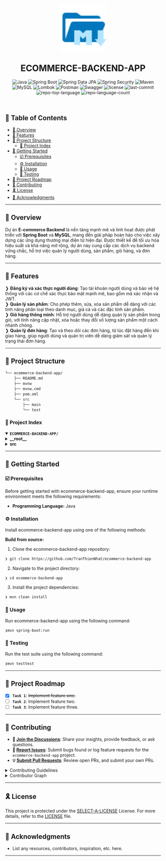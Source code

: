 <p align="center">
    <img src="https://raw.githubusercontent.com/PKief/vscode-material-icon-theme/ec559a9f6bfd399b82bb44393651661b08aaf7ba/icons/folder-markdown-open.svg" align="center" width="30%">
</p>
<p align="center"><h1 align="center">ECOMMERCE-BACKEND-APP</h1></p>
<p align="center">
</p>
<p align="center">
	<!-- Tech stack -->
	<img src="https://img.shields.io/badge/Java-ED8B00?style=flat-square&logo=java&logoColor=white" alt="Java">
	<img src="https://img.shields.io/badge/Spring%20Boot-6DB33F?style=flat-square&logo=springboot&logoColor=white" alt="Spring Boot">
	<img src="https://img.shields.io/badge/Spring%20Data%20JPA-59666C?style=flat-square&logo=spring&logoColor=white" alt="Spring Data JPA">
	<img src="https://img.shields.io/badge/Spring%20Security-00758F?style=flat-square&logo=springsecurity&logoColor=white" alt="Spring Security">
	<img src="https://img.shields.io/badge/Maven-C71A36?style=flat-square&logo=apachemaven&logoColor=white" alt="Maven">
	<img src="https://img.shields.io/badge/MySQL-4479A1?style=flat-square&logo=mysql&logoColor=white" alt="MySQL">
	<img src="https://img.shields.io/badge/Lombok-FF0000?style=flat-square&logo=java&logoColor=white" alt="Lombok">
	<img src="https://img.shields.io/badge/Postman-FF6C37?style=flat-square&logo=postman&logoColor=white" alt="Postman">
	<img src="https://img.shields.io/badge/Swagger-85EA2D?style=flat-square&logo=swagger&logoColor=black" alt="Swagger">
	<img src="https://img.shields.io/github/license/TranThienNhat/ecommerce-backend-app?style=flat-square&logo=opensourceinitiative&logoColor=white&color=0080ff" alt="license">
	<img src="https://img.shields.io/github/last-commit/TranThienNhat/ecommerce-backend-app?style=flat-square&logo=git&logoColor=white&color=0080ff" alt="last-commit">
	<img src="https://img.shields.io/github/languages/top/TranThienNhat/ecommerce-backend-app?style=flat-square&color=0080ff" alt="repo-top-language">
	<img src="https://img.shields.io/github/languages/count/TranThienNhat/ecommerce-backend-app?style=flat-square&color=0080ff" alt="repo-language-count">
</p>


<p align="center"><!-- default option, no dependency badges. -->
</p>
<p align="center">
	<!-- default option, no dependency badges. -->
</p>
<br>

## 🔗 Table of Contents

- [📍 Overview](#-overview)
- [👾 Features](#-features)
- [📁 Project Structure](#-project-structure)
  - [📂 Project Index](#-project-index)
- [🚀 Getting Started](#-getting-started)
  - [☑️ Prerequisites](#-prerequisites)
  - [⚙️ Installation](#-installation)
  - [🤖 Usage](#🤖-usage)
  - [🧪 Testing](#🧪-testing)
- [📌 Project Roadmap](#-project-roadmap)
- [🔰 Contributing](#-contributing)
- [🎗 License](#-license)
- [🙌 Acknowledgments](#-acknowledgments)

---

## 📍 Overview

Dự án **E-commerce Backend** là nền tảng mạnh mẽ và linh hoạt được phát triển với **Spring Boot** và **MySQL**, mang đến giải pháp hoàn hảo cho việc xây dựng các ứng dụng thương mại điện tử hiện đại. Được thiết kế để tối ưu hóa hiệu suất và khả năng mở rộng, dự án này cung cấp các dịch vụ backend vững chắc, hỗ trợ việc quản lý người dùng, sản phẩm, giỏ hàng, và đơn hàng.

---

## 👾 Features

❯ **Đăng ký và xác thực người dùng**: Tạo tài khoản người dùng và bảo vệ hệ thống với các cơ chế xác thực bảo mật mạnh mẽ, bao gồm mã xác nhận và JWT.<br/>
❯ **Quản lý sản phẩm**: Cho phép thêm, sửa, xóa sản phẩm dễ dàng với các tính năng phân loại theo danh mục, giá cả và các đặc tính sản phẩm.<br/>
❯ **Giỏ hàng thông minh**: Hỗ trợ người dùng dễ dàng quản lý sản phẩm trong giỏ, với tính năng cập nhật, xóa hoặc thay đổi số lượng sản phẩm một cách nhanh chóng.<br/>
❯ **Quản lý đơn hàng**: Tạo và theo dõi các đơn hàng, từ lúc đặt hàng đến khi giao hàng, giúp người dùng và quản trị viên dễ dàng giám sát và quản lý trạng thái đơn hàng.

---

## 📁 Project Structure

```sh
└── ecommerce-backend-app/
    ├── README.md
    ├── mvnw
    ├── mvnw.cmd
    ├── pom.xml
    └── src
        ├── main
        └── test
```


### 📂 Project Index
<details open>
	<summary><b><code>ECOMMERCE-BACKEND-APP/</code></b></summary>
	<details> <!-- __root__ Submodule -->
		<summary><b>__root__</b></summary>
		<blockquote>
			<table>
			<tr>
				<td><b><a href='https://github.com/TranThienNhat/ecommerce-backend-app/blob/master/mvnw'>mvnw</a></b></td>
				<td><code>❯ REPLACE-ME</code></td>
			</tr>
			<tr>
				<td><b><a href='https://github.com/TranThienNhat/ecommerce-backend-app/blob/master/mvnw.cmd'>mvnw.cmd</a></b></td>
				<td><code>❯ REPLACE-ME</code></td>
			</tr>
			</table>
		</blockquote>
	</details>
	<details> <!-- src Submodule -->
		<summary><b>src</b></summary>
		<blockquote>
			<details>
				<summary><b>main</b></summary>
				<blockquote>
					<details>
						<summary><b>java</b></summary>
						<blockquote>
							<details>
								<summary><b>com</b></summary>
								<blockquote>
									<details>
										<summary><b>nhat</b></summary>
										<blockquote>
											<details>
												<summary><b>ecommerce_backend</b></summary>
												<blockquote>
													<table>
													<tr>
														<td><b><a href='https://github.com/TranThienNhat/ecommerce-backend-app/blob/master/src/main/java/com/nhat/ecommerce_backend/EcommerceBackendApplication.java'>EcommerceBackendApplication.java</a></b></td>
														<td><code>❯ REPLACE-ME</code></td>
													</tr>
													</table>
													<details>
														<summary><b>model</b></summary>
														<blockquote>
															<details>
																<summary><b>enums</b></summary>
																<blockquote>
																	<table>
																	<tr>
																		<td><b><a href='https://github.com/TranThienNhat/ecommerce-backend-app/blob/master/src/main/java/com/nhat/ecommerce_backend/model/enums/Status.java'>Status.java</a></b></td>
																		<td><code>❯ REPLACE-ME</code></td>
																	</tr>
																	<tr>
																		<td><b><a href='https://github.com/TranThienNhat/ecommerce-backend-app/blob/master/src/main/java/com/nhat/ecommerce_backend/model/enums/ProductStatus.java'>ProductStatus.java</a></b></td>
																		<td><code>❯ REPLACE-ME</code></td>
																	</tr>
																	<tr>
																		<td><b><a href='https://github.com/TranThienNhat/ecommerce-backend-app/blob/master/src/main/java/com/nhat/ecommerce_backend/model/enums/Role.java'>Role.java</a></b></td>
																		<td><code>❯ REPLACE-ME</code></td>
																	</tr>
																	</table>
																</blockquote>
															</details>
														</blockquote>
													</details>
													<details>
														<summary><b>config</b></summary>
														<blockquote>
															<table>
															<tr>
																<td><b><a href='https://github.com/TranThienNhat/ecommerce-backend-app/blob/master/src/main/java/com/nhat/ecommerce_backend/config/JwtUtil.java'>JwtUtil.java</a></b></td>
																<td><code>❯ REPLACE-ME</code></td>
															</tr>
															<tr>
																<td><b><a href='https://github.com/TranThienNhat/ecommerce-backend-app/blob/master/src/main/java/com/nhat/ecommerce_backend/config/JwtAuthenticationFilter.java'>JwtAuthenticationFilter.java</a></b></td>
																<td><code>❯ REPLACE-ME</code></td>
															</tr>
															<tr>
																<td><b><a href='https://github.com/TranThienNhat/ecommerce-backend-app/blob/master/src/main/java/com/nhat/ecommerce_backend/config/SwaggerConfig.java'>SwaggerConfig.java</a></b></td>
																<td><code>❯ REPLACE-ME</code></td>
															</tr>
															<tr>
																<td><b><a href='https://github.com/TranThienNhat/ecommerce-backend-app/blob/master/src/main/java/com/nhat/ecommerce_backend/config/SecurityConfig.java'>SecurityConfig.java</a></b></td>
																<td><code>❯ REPLACE-ME</code></td>
															</tr>
															</table>
														</blockquote>
													</details>
													<details>
														<summary><b>entity</b></summary>
														<blockquote>
															<table>
															<tr>
																<td><b><a href='https://github.com/TranThienNhat/ecommerce-backend-app/blob/master/src/main/java/com/nhat/ecommerce_backend/entity/Product.java'>Product.java</a></b></td>
																<td><code>❯ REPLACE-ME</code></td>
															</tr>
															<tr>
																<td><b><a href='https://github.com/TranThienNhat/ecommerce-backend-app/blob/master/src/main/java/com/nhat/ecommerce_backend/entity/Order.java'>Order.java</a></b></td>
																<td><code>❯ REPLACE-ME</code></td>
															</tr>
															<tr>
																<td><b><a href='https://github.com/TranThienNhat/ecommerce-backend-app/blob/master/src/main/java/com/nhat/ecommerce_backend/entity/User.java'>User.java</a></b></td>
																<td><code>❯ REPLACE-ME</code></td>
															</tr>
															<tr>
																<td><b><a href='https://github.com/TranThienNhat/ecommerce-backend-app/blob/master/src/main/java/com/nhat/ecommerce_backend/entity/CartItem.java'>CartItem.java</a></b></td>
																<td><code>❯ REPLACE-ME</code></td>
															</tr>
															<tr>
																<td><b><a href='https://github.com/TranThienNhat/ecommerce-backend-app/blob/master/src/main/java/com/nhat/ecommerce_backend/entity/Category.java'>Category.java</a></b></td>
																<td><code>❯ REPLACE-ME</code></td>
															</tr>
															<tr>
																<td><b><a href='https://github.com/TranThienNhat/ecommerce-backend-app/blob/master/src/main/java/com/nhat/ecommerce_backend/entity/OrderItem.java'>OrderItem.java</a></b></td>
																<td><code>❯ REPLACE-ME</code></td>
															</tr>
															<tr>
																<td><b><a href='https://github.com/TranThienNhat/ecommerce-backend-app/blob/master/src/main/java/com/nhat/ecommerce_backend/entity/RefreshToken.java'>RefreshToken.java</a></b></td>
																<td><code>❯ REPLACE-ME</code></td>
															</tr>
															<tr>
																<td><b><a href='https://github.com/TranThienNhat/ecommerce-backend-app/blob/master/src/main/java/com/nhat/ecommerce_backend/entity/Cart.java'>Cart.java</a></b></td>
																<td><code>❯ REPLACE-ME</code></td>
															</tr>
															</table>
														</blockquote>
													</details>
													<details>
														<summary><b>dto</b></summary>
														<blockquote>
															<details>
																<summary><b>category</b></summary>
																<blockquote>
																	<table>
																	<tr>
																		<td><b><a href='https://github.com/TranThienNhat/ecommerce-backend-app/blob/master/src/main/java/com/nhat/ecommerce_backend/dto/category/CategoryRequest.java'>CategoryRequest.java</a></b></td>
																		<td><code>❯ REPLACE-ME</code></td>
																	</tr>
																	</table>
																</blockquote>
															</details>
															<details>
																<summary><b>cartItem</b></summary>
																<blockquote>
																	<table>
																	<tr>
																		<td><b><a href='https://github.com/TranThienNhat/ecommerce-backend-app/blob/master/src/main/java/com/nhat/ecommerce_backend/dto/cartItem/CartItemResponse.java'>CartItemResponse.java</a></b></td>
																		<td><code>❯ REPLACE-ME</code></td>
																	</tr>
																	<tr>
																		<td><b><a href='https://github.com/TranThienNhat/ecommerce-backend-app/blob/master/src/main/java/com/nhat/ecommerce_backend/dto/cartItem/CartItemRequest.java'>CartItemRequest.java</a></b></td>
																		<td><code>❯ REPLACE-ME</code></td>
																	</tr>
																	<tr>
																		<td><b><a href='https://github.com/TranThienNhat/ecommerce-backend-app/blob/master/src/main/java/com/nhat/ecommerce_backend/dto/cartItem/DeleteCartItemRequest.java'>DeleteCartItemRequest.java</a></b></td>
																		<td><code>❯ REPLACE-ME</code></td>
																	</tr>
																	</table>
																</blockquote>
															</details>
															<details>
																<summary><b>auth</b></summary>
																<blockquote>
																	<table>
																	<tr>
																		<td><b><a href='https://github.com/TranThienNhat/ecommerce-backend-app/blob/master/src/main/java/com/nhat/ecommerce_backend/dto/auth/LoginResponse.java'>LoginResponse.java</a></b></td>
																		<td><code>❯ REPLACE-ME</code></td>
																	</tr>
																	<tr>
																		<td><b><a href='https://github.com/TranThienNhat/ecommerce-backend-app/blob/master/src/main/java/com/nhat/ecommerce_backend/dto/auth/LoginRequest.java'>LoginRequest.java</a></b></td>
																		<td><code>❯ REPLACE-ME</code></td>
																	</tr>
																	</table>
																</blockquote>
															</details>
															<details>
																<summary><b>order</b></summary>
																<blockquote>
																	<table>
																	<tr>
																		<td><b><a href='https://github.com/TranThienNhat/ecommerce-backend-app/blob/master/src/main/java/com/nhat/ecommerce_backend/dto/order/OrdersRequest.java'>OrdersRequest.java</a></b></td>
																		<td><code>❯ REPLACE-ME</code></td>
																	</tr>
																	<tr>
																		<td><b><a href='https://github.com/TranThienNhat/ecommerce-backend-app/blob/master/src/main/java/com/nhat/ecommerce_backend/dto/order/UpdateOrderRequest.java'>UpdateOrderRequest.java</a></b></td>
																		<td><code>❯ REPLACE-ME</code></td>
																	</tr>
																	</table>
																</blockquote>
															</details>
															<details>
																<summary><b>product</b></summary>
																<blockquote>
																	<table>
																	<tr>
																		<td><b><a href='https://github.com/TranThienNhat/ecommerce-backend-app/blob/master/src/main/java/com/nhat/ecommerce_backend/dto/product/CreateProductRequest.java'>CreateProductRequest.java</a></b></td>
																		<td><code>❯ REPLACE-ME</code></td>
																	</tr>
																	<tr>
																		<td><b><a href='https://github.com/TranThienNhat/ecommerce-backend-app/blob/master/src/main/java/com/nhat/ecommerce_backend/dto/product/UpdateProductRequest.java'>UpdateProductRequest.java</a></b></td>
																		<td><code>❯ REPLACE-ME</code></td>
																	</tr>
																	</table>
																</blockquote>
															</details>
															<details>
																<summary><b>refreshtoken</b></summary>
																<blockquote>
																	<table>
																	<tr>
																		<td><b><a href='https://github.com/TranThienNhat/ecommerce-backend-app/blob/master/src/main/java/com/nhat/ecommerce_backend/dto/refreshtoken/RefreshTokenResponse.java'>RefreshTokenResponse.java</a></b></td>
																		<td><code>❯ REPLACE-ME</code></td>
																	</tr>
																	<tr>
																		<td><b><a href='https://github.com/TranThienNhat/ecommerce-backend-app/blob/master/src/main/java/com/nhat/ecommerce_backend/dto/refreshtoken/RefreshTokenRequest.java'>RefreshTokenRequest.java</a></b></td>
																		<td><code>❯ REPLACE-ME</code></td>
																	</tr>
																	</table>
																</blockquote>
															</details>
															<details>
																<summary><b>user</b></summary>
																<blockquote>
																	<table>
																	<tr>
																		<td><b><a href='https://github.com/TranThienNhat/ecommerce-backend-app/blob/master/src/main/java/com/nhat/ecommerce_backend/dto/user/UserResponse.java'>UserResponse.java</a></b></td>
																		<td><code>❯ REPLACE-ME</code></td>
																	</tr>
																	<tr>
																		<td><b><a href='https://github.com/TranThienNhat/ecommerce-backend-app/blob/master/src/main/java/com/nhat/ecommerce_backend/dto/user/RegisterRequest.java'>RegisterRequest.java</a></b></td>
																		<td><code>❯ REPLACE-ME</code></td>
																	</tr>
																	</table>
																</blockquote>
															</details>
														</blockquote>
													</details>
													<details>
														<summary><b>controller</b></summary>
														<blockquote>
															<table>
															<tr>
																<td><b><a href='https://github.com/TranThienNhat/ecommerce-backend-app/blob/master/src/main/java/com/nhat/ecommerce_backend/controller/CartItemController.java'>CartItemController.java</a></b></td>
																<td><code>❯ REPLACE-ME</code></td>
															</tr>
															<tr>
																<td><b><a href='https://github.com/TranThienNhat/ecommerce-backend-app/blob/master/src/main/java/com/nhat/ecommerce_backend/controller/CategoryController.java'>CategoryController.java</a></b></td>
																<td><code>❯ REPLACE-ME</code></td>
															</tr>
															<tr>
																<td><b><a href='https://github.com/TranThienNhat/ecommerce-backend-app/blob/master/src/main/java/com/nhat/ecommerce_backend/controller/OrdersController.java'>OrdersController.java</a></b></td>
																<td><code>❯ REPLACE-ME</code></td>
															</tr>
															<tr>
																<td><b><a href='https://github.com/TranThienNhat/ecommerce-backend-app/blob/master/src/main/java/com/nhat/ecommerce_backend/controller/ProductController.java'>ProductController.java</a></b></td>
																<td><code>❯ REPLACE-ME</code></td>
															</tr>
															<tr>
																<td><b><a href='https://github.com/TranThienNhat/ecommerce-backend-app/blob/master/src/main/java/com/nhat/ecommerce_backend/controller/AuthController.java'>AuthController.java</a></b></td>
																<td><code>❯ REPLACE-ME</code></td>
															</tr>
															<tr>
																<td><b><a href='https://github.com/TranThienNhat/ecommerce-backend-app/blob/master/src/main/java/com/nhat/ecommerce_backend/controller/UserController.java'>UserController.java</a></b></td>
																<td><code>❯ REPLACE-ME</code></td>
															</tr>
															</table>
														</blockquote>
													</details>
													<details>
														<summary><b>repository</b></summary>
														<blockquote>
															<table>
															<tr>
																<td><b><a href='https://github.com/TranThienNhat/ecommerce-backend-app/blob/master/src/main/java/com/nhat/ecommerce_backend/repository/CartRepository.java'>CartRepository.java</a></b></td>
																<td><code>❯ REPLACE-ME</code></td>
															</tr>
															<tr>
																<td><b><a href='https://github.com/TranThienNhat/ecommerce-backend-app/blob/master/src/main/java/com/nhat/ecommerce_backend/repository/ProductRepository.java'>ProductRepository.java</a></b></td>
																<td><code>❯ REPLACE-ME</code></td>
															</tr>
															<tr>
																<td><b><a href='https://github.com/TranThienNhat/ecommerce-backend-app/blob/master/src/main/java/com/nhat/ecommerce_backend/repository/CartItemRepository.java'>CartItemRepository.java</a></b></td>
																<td><code>❯ REPLACE-ME</code></td>
															</tr>
															<tr>
																<td><b><a href='https://github.com/TranThienNhat/ecommerce-backend-app/blob/master/src/main/java/com/nhat/ecommerce_backend/repository/UserRepository.java'>UserRepository.java</a></b></td>
																<td><code>❯ REPLACE-ME</code></td>
															</tr>
															<tr>
																<td><b><a href='https://github.com/TranThienNhat/ecommerce-backend-app/blob/master/src/main/java/com/nhat/ecommerce_backend/repository/CategoryRepository.java'>CategoryRepository.java</a></b></td>
																<td><code>❯ REPLACE-ME</code></td>
															</tr>
															<tr>
																<td><b><a href='https://github.com/TranThienNhat/ecommerce-backend-app/blob/master/src/main/java/com/nhat/ecommerce_backend/repository/OrderItemRepository.java'>OrderItemRepository.java</a></b></td>
																<td><code>❯ REPLACE-ME</code></td>
															</tr>
															<tr>
																<td><b><a href='https://github.com/TranThienNhat/ecommerce-backend-app/blob/master/src/main/java/com/nhat/ecommerce_backend/repository/RefreshTokenRepository.java'>RefreshTokenRepository.java</a></b></td>
																<td><code>❯ REPLACE-ME</code></td>
															</tr>
															<tr>
																<td><b><a href='https://github.com/TranThienNhat/ecommerce-backend-app/blob/master/src/main/java/com/nhat/ecommerce_backend/repository/OrderRepository.java'>OrderRepository.java</a></b></td>
																<td><code>❯ REPLACE-ME</code></td>
															</tr>
															</table>
														</blockquote>
													</details>
													<details>
														<summary><b>service</b></summary>
														<blockquote>
															<details>
																<summary><b>cart</b></summary>
																<blockquote>
																	<table>
																	<tr>
																		<td><b><a href='https://github.com/TranThienNhat/ecommerce-backend-app/blob/master/src/main/java/com/nhat/ecommerce_backend/service/cart/CartServiceImpl.java'>CartServiceImpl.java</a></b></td>
																		<td><code>❯ REPLACE-ME</code></td>
																	</tr>
																	<tr>
																		<td><b><a href='https://github.com/TranThienNhat/ecommerce-backend-app/blob/master/src/main/java/com/nhat/ecommerce_backend/service/cart/CartService.java'>CartService.java</a></b></td>
																		<td><code>❯ REPLACE-ME</code></td>
																	</tr>
																	</table>
																</blockquote>
															</details>
															<details>
																<summary><b>mail</b></summary>
																<blockquote>
																	<table>
																	<tr>
																		<td><b><a href='https://github.com/TranThienNhat/ecommerce-backend-app/blob/master/src/main/java/com/nhat/ecommerce_backend/service/mail/MailService.java'>MailService.java</a></b></td>
																		<td><code>❯ REPLACE-ME</code></td>
																	</tr>
																	<tr>
																		<td><b><a href='https://github.com/TranThienNhat/ecommerce-backend-app/blob/master/src/main/java/com/nhat/ecommerce_backend/service/mail/MailServiceImpl.java'>MailServiceImpl.java</a></b></td>
																		<td><code>❯ REPLACE-ME</code></td>
																	</tr>
																	</table>
																</blockquote>
															</details>
															<details>
																<summary><b>category</b></summary>
																<blockquote>
																	<table>
																	<tr>
																		<td><b><a href='https://github.com/TranThienNhat/ecommerce-backend-app/blob/master/src/main/java/com/nhat/ecommerce_backend/service/category/CategoryServiceImpl.java'>CategoryServiceImpl.java</a></b></td>
																		<td><code>❯ REPLACE-ME</code></td>
																	</tr>
																	<tr>
																		<td><b><a href='https://github.com/TranThienNhat/ecommerce-backend-app/blob/master/src/main/java/com/nhat/ecommerce_backend/service/category/CategoryService.java'>CategoryService.java</a></b></td>
																		<td><code>❯ REPLACE-ME</code></td>
																	</tr>
																	</table>
																</blockquote>
															</details>
															<details>
																<summary><b>cartitem</b></summary>
																<blockquote>
																	<table>
																	<tr>
																		<td><b><a href='https://github.com/TranThienNhat/ecommerce-backend-app/blob/master/src/main/java/com/nhat/ecommerce_backend/service/cartitem/CartItemMapper.java'>CartItemMapper.java</a></b></td>
																		<td><code>❯ REPLACE-ME</code></td>
																	</tr>
																	<tr>
																		<td><b><a href='https://github.com/TranThienNhat/ecommerce-backend-app/blob/master/src/main/java/com/nhat/ecommerce_backend/service/cartitem/CartItemService.java'>CartItemService.java</a></b></td>
																		<td><code>❯ REPLACE-ME</code></td>
																	</tr>
																	<tr>
																		<td><b><a href='https://github.com/TranThienNhat/ecommerce-backend-app/blob/master/src/main/java/com/nhat/ecommerce_backend/service/cartitem/CartItemServiceImpl.java'>CartItemServiceImpl.java</a></b></td>
																		<td><code>❯ REPLACE-ME</code></td>
																	</tr>
																	</table>
																</blockquote>
															</details>
															<details>
																<summary><b>auth</b></summary>
																<blockquote>
																	<table>
																	<tr>
																		<td><b><a href='https://github.com/TranThienNhat/ecommerce-backend-app/blob/master/src/main/java/com/nhat/ecommerce_backend/service/auth/AuthenticationService.java'>AuthenticationService.java</a></b></td>
																		<td><code>❯ REPLACE-ME</code></td>
																	</tr>
																	<tr>
																		<td><b><a href='https://github.com/TranThienNhat/ecommerce-backend-app/blob/master/src/main/java/com/nhat/ecommerce_backend/service/auth/AuthenticationServiceImpl.java'>AuthenticationServiceImpl.java</a></b></td>
																		<td><code>❯ REPLACE-ME</code></td>
																	</tr>
																	<tr>
																		<td><b><a href='https://github.com/TranThienNhat/ecommerce-backend-app/blob/master/src/main/java/com/nhat/ecommerce_backend/service/auth/CustomDetailService.java'>CustomDetailService.java</a></b></td>
																		<td><code>❯ REPLACE-ME</code></td>
																	</tr>
																	</table>
																</blockquote>
															</details>
															<details>
																<summary><b>order</b></summary>
																<blockquote>
																	<table>
																	<tr>
																		<td><b><a href='https://github.com/TranThienNhat/ecommerce-backend-app/blob/master/src/main/java/com/nhat/ecommerce_backend/service/order/OrderService.java'>OrderService.java</a></b></td>
																		<td><code>❯ REPLACE-ME</code></td>
																	</tr>
																	<tr>
																		<td><b><a href='https://github.com/TranThienNhat/ecommerce-backend-app/blob/master/src/main/java/com/nhat/ecommerce_backend/service/order/OrderServiceImpl.java'>OrderServiceImpl.java</a></b></td>
																		<td><code>❯ REPLACE-ME</code></td>
																	</tr>
																	</table>
																</blockquote>
															</details>
															<details>
																<summary><b>orderitem</b></summary>
																<blockquote>
																	<table>
																	<tr>
																		<td><b><a href='https://github.com/TranThienNhat/ecommerce-backend-app/blob/master/src/main/java/com/nhat/ecommerce_backend/service/orderitem/OrderItemService.java'>OrderItemService.java</a></b></td>
																		<td><code>❯ REPLACE-ME</code></td>
																	</tr>
																	<tr>
																		<td><b><a href='https://github.com/TranThienNhat/ecommerce-backend-app/blob/master/src/main/java/com/nhat/ecommerce_backend/service/orderitem/OrderItemServiceImpl.java'>OrderItemServiceImpl.java</a></b></td>
																		<td><code>❯ REPLACE-ME</code></td>
																	</tr>
																	</table>
																</blockquote>
															</details>
															<details>
																<summary><b>product</b></summary>
																<blockquote>
																	<table>
																	<tr>
																		<td><b><a href='https://github.com/TranThienNhat/ecommerce-backend-app/blob/master/src/main/java/com/nhat/ecommerce_backend/service/product/ProductServiceImpl.java'>ProductServiceImpl.java</a></b></td>
																		<td><code>❯ REPLACE-ME</code></td>
																	</tr>
																	<tr>
																		<td><b><a href='https://github.com/TranThienNhat/ecommerce-backend-app/blob/master/src/main/java/com/nhat/ecommerce_backend/service/product/ProductService.java'>ProductService.java</a></b></td>
																		<td><code>❯ REPLACE-ME</code></td>
																	</tr>
																	<tr>
																		<td><b><a href='https://github.com/TranThienNhat/ecommerce-backend-app/blob/master/src/main/java/com/nhat/ecommerce_backend/service/product/ProductMapper.java'>ProductMapper.java</a></b></td>
																		<td><code>❯ REPLACE-ME</code></td>
																	</tr>
																	</table>
																</blockquote>
															</details>
															<details>
																<summary><b>refreshtoken</b></summary>
																<blockquote>
																	<table>
																	<tr>
																		<td><b><a href='https://github.com/TranThienNhat/ecommerce-backend-app/blob/master/src/main/java/com/nhat/ecommerce_backend/service/refreshtoken/RefreshTokenServiceImpl.java'>RefreshTokenServiceImpl.java</a></b></td>
																		<td><code>❯ REPLACE-ME</code></td>
																	</tr>
																	<tr>
																		<td><b><a href='https://github.com/TranThienNhat/ecommerce-backend-app/blob/master/src/main/java/com/nhat/ecommerce_backend/service/refreshtoken/RefreshTokenService.java'>RefreshTokenService.java</a></b></td>
																		<td><code>❯ REPLACE-ME</code></td>
																	</tr>
																	</table>
																</blockquote>
															</details>
															<details>
																<summary><b>user</b></summary>
																<blockquote>
																	<table>
																	<tr>
																		<td><b><a href='https://github.com/TranThienNhat/ecommerce-backend-app/blob/master/src/main/java/com/nhat/ecommerce_backend/service/user/UserServiceImpl.java'>UserServiceImpl.java</a></b></td>
																		<td><code>❯ REPLACE-ME</code></td>
																	</tr>
																	<tr>
																		<td><b><a href='https://github.com/TranThienNhat/ecommerce-backend-app/blob/master/src/main/java/com/nhat/ecommerce_backend/service/user/UserService.java'>UserService.java</a></b></td>
																		<td><code>❯ REPLACE-ME</code></td>
																	</tr>
																	</table>
																</blockquote>
															</details>
														</blockquote>
													</details>
													<details>
														<summary><b>exception</b></summary>
														<blockquote>
															<table>
															<tr>
																<td><b><a href='https://github.com/TranThienNhat/ecommerce-backend-app/blob/master/src/main/java/com/nhat/ecommerce_backend/exception/BusinessException.java'>BusinessException.java</a></b></td>
																<td><code>❯ REPLACE-ME</code></td>
															</tr>
															<tr>
																<td><b><a href='https://github.com/TranThienNhat/ecommerce-backend-app/blob/master/src/main/java/com/nhat/ecommerce_backend/exception/ResourceNotFoundException.java'>ResourceNotFoundException.java</a></b></td>
																<td><code>❯ REPLACE-ME</code></td>
															</tr>
															<tr>
																<td><b><a href='https://github.com/TranThienNhat/ecommerce-backend-app/blob/master/src/main/java/com/nhat/ecommerce_backend/exception/GlobalExceptionHandler.java'>GlobalExceptionHandler.java</a></b></td>
																<td><code>❯ REPLACE-ME</code></td>
															</tr>
															</table>
														</blockquote>
													</details>
												</blockquote>
											</details>
										</blockquote>
									</details>
								</blockquote>
							</details>
						</blockquote>
					</details>
				</blockquote>
			</details>
			<details>
				<summary><b>test</b></summary>
				<blockquote>
					<details>
						<summary><b>java</b></summary>
						<blockquote>
							<details>
								<summary><b>com</b></summary>
								<blockquote>
									<details>
										<summary><b>nhat</b></summary>
										<blockquote>
											<details>
												<summary><b>ecommerce_backend</b></summary>
												<blockquote>
													<table>
													<tr>
														<td><b><a href='https://github.com/TranThienNhat/ecommerce-backend-app/blob/master/src/test/java/com/nhat/ecommerce_backend/EcommerceBackendApplicationTests.java'>EcommerceBackendApplicationTests.java</a></b></td>
														<td><code>❯ REPLACE-ME</code></td>
													</tr>
													</table>
													<details>
														<summary><b>service</b></summary>
														<blockquote>
															<details>
																<summary><b>cart</b></summary>
																<blockquote>
																	<table>
																	<tr>
																		<td><b><a href='https://github.com/TranThienNhat/ecommerce-backend-app/blob/master/src/test/java/com/nhat/ecommerce_backend/service/cart/CartServiceImplTest.java'>CartServiceImplTest.java</a></b></td>
																		<td><code>❯ REPLACE-ME</code></td>
																	</tr>
																	</table>
																</blockquote>
															</details>
															<details>
																<summary><b>category</b></summary>
																<blockquote>
																	<table>
																	<tr>
																		<td><b><a href='https://github.com/TranThienNhat/ecommerce-backend-app/blob/master/src/test/java/com/nhat/ecommerce_backend/service/category/CategoryServiceImplTest.java'>CategoryServiceImplTest.java</a></b></td>
																		<td><code>❯ REPLACE-ME</code></td>
																	</tr>
																	</table>
																</blockquote>
															</details>
															<details>
																<summary><b>cartitem</b></summary>
																<blockquote>
																	<table>
																	<tr>
																		<td><b><a href='https://github.com/TranThienNhat/ecommerce-backend-app/blob/master/src/test/java/com/nhat/ecommerce_backend/service/cartitem/CartItemServiceImplTest.java'>CartItemServiceImplTest.java</a></b></td>
																		<td><code>❯ REPLACE-ME</code></td>
																	</tr>
																	</table>
																</blockquote>
															</details>
															<details>
																<summary><b>auth</b></summary>
																<blockquote>
																	<table>
																	<tr>
																		<td><b><a href='https://github.com/TranThienNhat/ecommerce-backend-app/blob/master/src/test/java/com/nhat/ecommerce_backend/service/auth/AuthenticationServiceImplTest.java'>AuthenticationServiceImplTest.java</a></b></td>
																		<td><code>❯ REPLACE-ME</code></td>
																	</tr>
																	</table>
																</blockquote>
															</details>
															<details>
																<summary><b>order</b></summary>
																<blockquote>
																	<table>
																	<tr>
																		<td><b><a href='https://github.com/TranThienNhat/ecommerce-backend-app/blob/master/src/test/java/com/nhat/ecommerce_backend/service/order/OrderServiceImplTest.java'>OrderServiceImplTest.java</a></b></td>
																		<td><code>❯ REPLACE-ME</code></td>
																	</tr>
																	</table>
																</blockquote>
															</details>
															<details>
																<summary><b>orderitem</b></summary>
																<blockquote>
																	<table>
																	<tr>
																		<td><b><a href='https://github.com/TranThienNhat/ecommerce-backend-app/blob/master/src/test/java/com/nhat/ecommerce_backend/service/orderitem/OrderItemServiceImplTest.java'>OrderItemServiceImplTest.java</a></b></td>
																		<td><code>❯ REPLACE-ME</code></td>
																	</tr>
																	</table>
																</blockquote>
															</details>
															<details>
																<summary><b>product</b></summary>
																<blockquote>
																	<table>
																	<tr>
																		<td><b><a href='https://github.com/TranThienNhat/ecommerce-backend-app/blob/master/src/test/java/com/nhat/ecommerce_backend/service/product/ProductServiceImplTest.java'>ProductServiceImplTest.java</a></b></td>
																		<td><code>❯ REPLACE-ME</code></td>
																	</tr>
																	</table>
																</blockquote>
															</details>
															<details>
																<summary><b>refreshtoken</b></summary>
																<blockquote>
																	<table>
																	<tr>
																		<td><b><a href='https://github.com/TranThienNhat/ecommerce-backend-app/blob/master/src/test/java/com/nhat/ecommerce_backend/service/refreshtoken/RefreshTokenServiceImplTest.java'>RefreshTokenServiceImplTest.java</a></b></td>
																		<td><code>❯ REPLACE-ME</code></td>
																	</tr>
																	</table>
																</blockquote>
															</details>
															<details>
																<summary><b>user</b></summary>
																<blockquote>
																	<table>
																	<tr>
																		<td><b><a href='https://github.com/TranThienNhat/ecommerce-backend-app/blob/master/src/test/java/com/nhat/ecommerce_backend/service/user/UserServiceImplTest.java'>UserServiceImplTest.java</a></b></td>
																		<td><code>❯ REPLACE-ME</code></td>
																	</tr>
																	</table>
																</blockquote>
															</details>
														</blockquote>
													</details>
												</blockquote>
											</details>
										</blockquote>
									</details>
								</blockquote>
							</details>
						</blockquote>
					</details>
				</blockquote>
			</details>
		</blockquote>
	</details>
</details>

---
## 🚀 Getting Started

### ☑️ Prerequisites

Before getting started with ecommerce-backend-app, ensure your runtime environment meets the following requirements:

- **Programming Language:** Java


### ⚙️ Installation

Install ecommerce-backend-app using one of the following methods:

**Build from source:**

1. Clone the ecommerce-backend-app repository:
```sh
❯ git clone https://github.com/TranThienNhat/ecommerce-backend-app
```

2. Navigate to the project directory:
```sh
❯ cd ecommerce-backend-app
```

3. Install the project dependencies:
```sh
❯ mvn clean install
```


### 🤖 Usage
Run ecommerce-backend-app using the following command:
```sh
❯mvn spring-boot:run
```

### 🧪 Testing
Run the test suite using the following command:
```sh
❯mvn testtest
```

---
## 📌 Project Roadmap

- [X] **`Task 1`**: <strike>Implement feature one.</strike>
- [ ] **`Task 2`**: Implement feature two.
- [ ] **`Task 3`**: Implement feature three.

---

## 🔰 Contributing

- **💬 [Join the Discussions](https://github.com/TranThienNhat/ecommerce-backend-app/discussions)**: Share your insights, provide feedback, or ask questions.
- **🐛 [Report Issues](https://github.com/TranThienNhat/ecommerce-backend-app/issues)**: Submit bugs found or log feature requests for the `ecommerce-backend-app` project.
- **💡 [Submit Pull Requests](https://github.com/TranThienNhat/ecommerce-backend-app/blob/main/CONTRIBUTING.md)**: Review open PRs, and submit your own PRs.

<details closed>
<summary>Contributing Guidelines</summary>

1. **Fork the Repository**: Start by forking the project repository to your github account.
2. **Clone Locally**: Clone the forked repository to your local machine using a git client.
   ```sh
   git clone https://github.com/TranThienNhat/ecommerce-backend-app
   ```
3. **Create a New Branch**: Always work on a new branch, giving it a descriptive name.
   ```sh
   git checkout -b new-feature-x
   ```
4. **Make Your Changes**: Develop and test your changes locally.
5. **Commit Your Changes**: Commit with a clear message describing your updates.
   ```sh
   git commit -m 'Implemented new feature x.'
   ```
6. **Push to github**: Push the changes to your forked repository.
   ```sh
   git push origin new-feature-x
   ```
7. **Submit a Pull Request**: Create a PR against the original project repository. Clearly describe the changes and their motivations.
8. **Review**: Once your PR is reviewed and approved, it will be merged into the main branch. Congratulations on your contribution!
</details>

<details closed>
<summary>Contributor Graph</summary>
<br>
<p align="left">
   <a href="https://github.com{/TranThienNhat/ecommerce-backend-app/}graphs/contributors">
      <img src="https://contrib.rocks/image?repo=TranThienNhat/ecommerce-backend-app">
   </a>
</p>
</details>

---

## 🎗 License

This project is protected under the [SELECT-A-LICENSE](https://choosealicense.com/licenses) License. For more details, refer to the [LICENSE](https://choosealicense.com/licenses/) file.

---

## 🙌 Acknowledgments

- List any resources, contributors, inspiration, etc. here.

---
